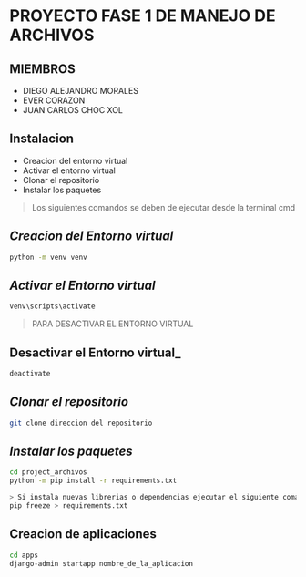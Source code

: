 # PROYECTO FASE 1 DE MANEJO DE ARCHIVOS

## MIEMBROS

- DIEGO ALEJANDRO MORALES
- EVER CORAZON
- JUAN CARLOS CHOC XOL

## Instalacion 

- Creacion del entorno virtual
- Activar el entorno virtual
- Clonar el repositorio
- Instalar los paquetes

> Los siguientes comandos se deben de ejecutar desde la terminal cmd

## _Creacion del Entorno virtual_
```sh
python -m venv venv


```
## _Activar el Entorno virtual_
```sh
venv\scripts\activate

```

> PARA DESACTIVAR EL ENTORNO VIRTUAL
## Desactivar el Entorno virtual_
```sh
deactivate

```

## _Clonar el repositorio_
```sh
git clone direccion del repositorio

```

## _Instalar los paquetes_
```sh
cd project_archivos
python -m pip install -r requirements.txt

> Si instala nuevas librerias o dependencias ejecutar el siguiente comando
pip freeze > requirements.txt
```


## Creacion de aplicaciones
```sh
cd apps
django-admin startapp nombre_de_la_aplicacion

```